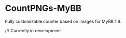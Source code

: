 # CountPNGs-MyBB
Fully customizable counter based on images for MyBB 1.8.

/!\ Currently in development
